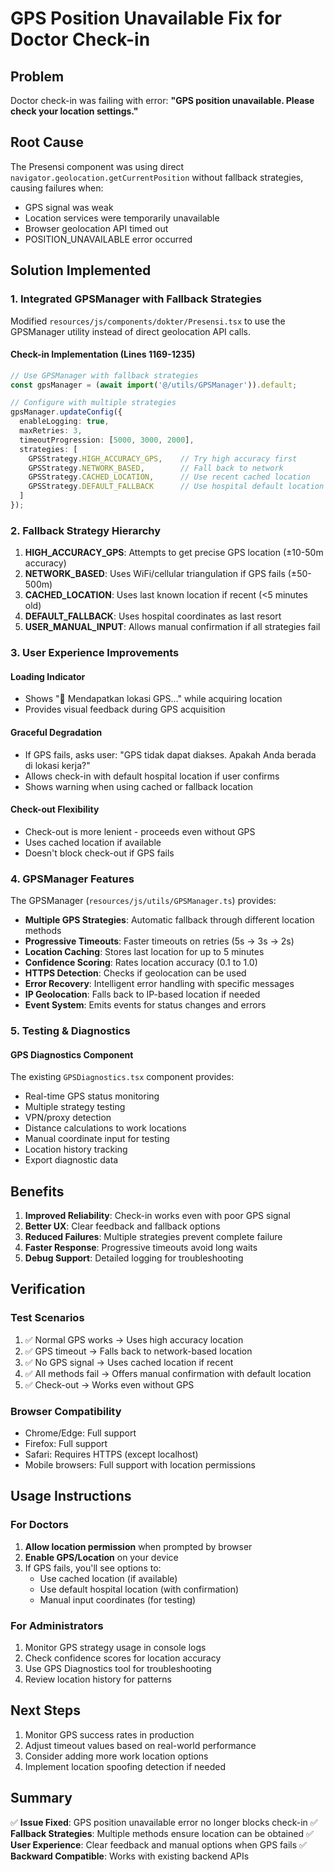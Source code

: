 # GPS Position Unavailable Fix for Doctor Check-in

## Problem
Doctor check-in was failing with error: **"GPS position unavailable. Please check your location settings."**

## Root Cause
The Presensi component was using direct `navigator.geolocation.getCurrentPosition` without fallback strategies, causing failures when:
- GPS signal was weak
- Location services were temporarily unavailable
- Browser geolocation API timed out
- POSITION_UNAVAILABLE error occurred

## Solution Implemented

### 1. Integrated GPSManager with Fallback Strategies
Modified `resources/js/components/dokter/Presensi.tsx` to use the GPSManager utility instead of direct geolocation API calls.

#### Check-in Implementation (Lines 1169-1235)
```typescript
// Use GPSManager with fallback strategies
const gpsManager = (await import('@/utils/GPSManager')).default;

// Configure with multiple strategies
gpsManager.updateConfig({
  enableLogging: true,
  maxRetries: 3,
  timeoutProgression: [5000, 3000, 2000],
  strategies: [
    GPSStrategy.HIGH_ACCURACY_GPS,    // Try high accuracy first
    GPSStrategy.NETWORK_BASED,        // Fall back to network
    GPSStrategy.CACHED_LOCATION,      // Use recent cached location
    GPSStrategy.DEFAULT_FALLBACK      // Use hospital default location
  ]
});
```

### 2. Fallback Strategy Hierarchy

1. **HIGH_ACCURACY_GPS**: Attempts to get precise GPS location (±10-50m accuracy)
2. **NETWORK_BASED**: Uses WiFi/cellular triangulation if GPS fails (±50-500m)
3. **CACHED_LOCATION**: Uses last known location if recent (<5 minutes old)
4. **DEFAULT_FALLBACK**: Uses hospital coordinates as last resort
5. **USER_MANUAL_INPUT**: Allows manual confirmation if all strategies fail

### 3. User Experience Improvements

#### Loading Indicator
- Shows "📍 Mendapatkan lokasi GPS..." while acquiring location
- Provides visual feedback during GPS acquisition

#### Graceful Degradation
- If GPS fails, asks user: "GPS tidak dapat diakses. Apakah Anda berada di lokasi kerja?"
- Allows check-in with default hospital location if user confirms
- Shows warning when using cached or fallback location

#### Check-out Flexibility
- Check-out is more lenient - proceeds even without GPS
- Uses cached location if available
- Doesn't block check-out if GPS fails

### 4. GPSManager Features

The GPSManager (`resources/js/utils/GPSManager.ts`) provides:

- **Multiple GPS Strategies**: Automatic fallback through different location methods
- **Progressive Timeouts**: Faster timeouts on retries (5s → 3s → 2s)
- **Location Caching**: Stores last location for up to 5 minutes
- **Confidence Scoring**: Rates location accuracy (0.1 to 1.0)
- **HTTPS Detection**: Checks if geolocation can be used
- **Error Recovery**: Intelligent error handling with specific messages
- **IP Geolocation**: Falls back to IP-based location if needed
- **Event System**: Emits events for status changes and errors

### 5. Testing & Diagnostics

#### GPS Diagnostics Component
The existing `GPSDiagnostics.tsx` component provides:
- Real-time GPS status monitoring
- Multiple strategy testing
- VPN/proxy detection
- Distance calculations to work locations
- Manual coordinate input for testing
- Location history tracking
- Export diagnostic data

## Benefits

1. **Improved Reliability**: Check-in works even with poor GPS signal
2. **Better UX**: Clear feedback and fallback options
3. **Reduced Failures**: Multiple strategies prevent complete failure
4. **Faster Response**: Progressive timeouts avoid long waits
5. **Debug Support**: Detailed logging for troubleshooting

## Verification

### Test Scenarios
1. ✅ Normal GPS works → Uses high accuracy location
2. ✅ GPS timeout → Falls back to network-based location
3. ✅ No GPS signal → Uses cached location if recent
4. ✅ All methods fail → Offers manual confirmation with default location
5. ✅ Check-out → Works even without GPS

### Browser Compatibility
- Chrome/Edge: Full support
- Firefox: Full support
- Safari: Requires HTTPS (except localhost)
- Mobile browsers: Full support with location permissions

## Usage Instructions

### For Doctors
1. **Allow location permission** when prompted by browser
2. **Enable GPS/Location** on your device
3. If GPS fails, you'll see options to:
   - Use cached location (if available)
   - Use default hospital location (with confirmation)
   - Manual input coordinates (for testing)

### For Administrators
1. Monitor GPS strategy usage in console logs
2. Check confidence scores for location accuracy
3. Use GPS Diagnostics tool for troubleshooting
4. Review location history for patterns

## Next Steps

1. Monitor GPS success rates in production
2. Adjust timeout values based on real-world performance
3. Consider adding more work location options
4. Implement location spoofing detection if needed

## Summary

✅ **Issue Fixed**: GPS position unavailable error no longer blocks check-in
✅ **Fallback Strategies**: Multiple methods ensure location can be obtained
✅ **User Experience**: Clear feedback and manual options when GPS fails
✅ **Backward Compatible**: Works with existing backend APIs